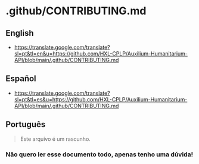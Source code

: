 # .github/CONTRIBUTING.md

<!--
- https://docs.github.com/pt/communities/setting-up-your-project-for-healthy-contributions/setting-guidelines-for-repository-contributors
- https://docs.github.com/en/communities/setting-up-your-project-for-healthy-contributions/setting-guidelines-for-repository-contributors
- https://github.com/github/docs/contribute
-->


## English

- <https://translate.google.com/translate?sl=pt&tl=en&u=https://github.com/HXL-CPLP/Auxilium-Humanitarium-API/blob/main/.github/CONTRIBUTING.md>

## Español

- <https://translate.google.com/translate?sl=pt&tl=es&u=https://github.com/HXL-CPLP/Auxilium-Humanitarium-API/blob/main/.github/CONTRIBUTING.md>

## Português

> Este arquivo é um rascunho.

### Não quero ler esse documento todo, apenas tenho uma dúvida!
